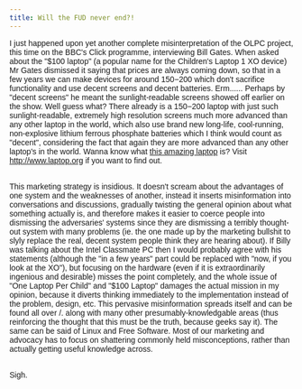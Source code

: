 ```yaml
---
title: Will the FUD never end?!
---
```

<span style="font-family: arial;">I just happened upon yet another complete misinterpretation of the OLPC project, this time on the BBC's Click programme, interviewing Bill Gates. When asked about the "$100 laptop" (a popular name for the Children's Laptop 1 XO device) Mr Gates dismissed it saying that prices are always coming down, so that in a few years we can make devices for around $150-$200 which don't sacrifice functionality and use decent screens and decent batteries. Erm...... Perhaps by "decent screens" he meant the sunlight-readable screens showed off earlier on the show. Well guess what? There already is a $150-$200 laptop with just such sunlight-readable, extremely high resolution screens much more advanced than any other laptop in the world, which also use brand new long-life, cool-running, non-explosive lithium ferrous phosphate batteries which I think would count as "decent", considering the fact that again they are more advanced than any other laptop's in the world. Wanna know what <a href="http://www.eweek.com/article2/0,1759,2163474,00.asp">this amazing laptop</a> is? Visit <a href="http://www.laptop.org/">http://www.laptop.org</a> if you want to find out.</span><p style="font-family: arial;"><br />This marketing strategy is insidious. It doesn't scream about the advantages of one system and the weaknesses of another, instead it inserts misinformation into conversations and discussions, gradually twisting the general opinion about what something actually is, and therefore makes it easier to coerce people into dismissing the adversaries' systems since they are dismissing a terribly thought-out system with many problems (ie. the one made up by the marketing bullshit to slyly replace the real, decent system people think they are hearing about). If Billy was talking about the Intel Classmate PC then I would probably agree with his statements (although the "in a few years" part could be replaced with "now, if you look at the XO"), but focusing on the hardware (even if it is extraordinarily ingenious and desirable) misses the point completely, and the whole issue of "One Laptop Per Child" and "$100 Laptop" damages the actual mission in my opinion, because it diverts thinking immediately to the implementation instead of the problem, design, etc. This pervasive misinformation spreads itself and can be found all over /. along with many other presumably-knowledgable areas (thus reinforcing the thought that this must be the truth, because geeks say it). The same can be said of Linux and Free Software. Most of our marketing and advocacy has to focus on shattering commonly held misconceptions, rather than actually getting useful knowledge across.</p><p style="font-family: arial;"><br />Sigh.</p>